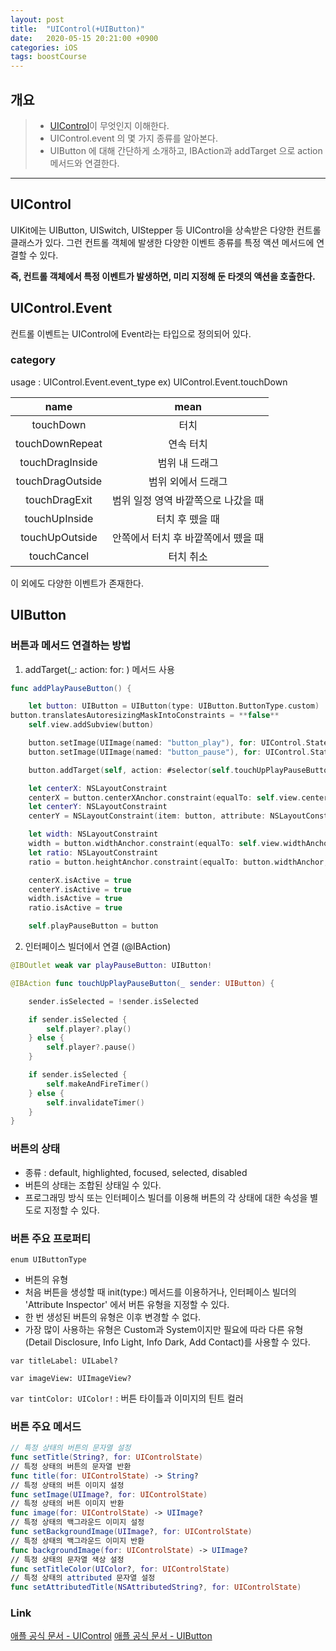 ```yaml
---
layout: post
title:  "UIControl(+UIButton)"
date:   2020-05-15 20:21:00 +0900
categories: iOS
tags: boostCourse
---
```


## 개요

> * [UIControl](http://hyex.github.io/ios/2020/05/15/iOS-docs-UIControl)이 무엇인지 이해한다.
> * UIControl.event 의 몇 가지 종류를 알아본다. 
> * UIButton 에 대해 간단하게 소개하고, IBAction과 addTarget 으로 action 메서드와 연결한다. 
  
---
## UIControl

UIKit에는 UIButton, UISwitch, UIStepper 등 UIControl을 상속받은 다양한 컨트롤 클래스가 있다. 그런 컨트롤 객체에 발생한 다양한 이벤트 종류를 특정 액션 메서드에 연결할 수 있다.

**즉, 컨트롤 객체에서 특정 이벤트가 발생하면, 미리 지정해 둔 타겟의 액션을 호출한다.**

## UIControl.Event
컨트롤 이벤트는 UIControl에 Event라는 타입으로 정의되어 있다.

### category
usage : UIControl.Event.event_type ex) UIControl.Event.touchDown

| name | mean |
|:--:|:--:|
|touchDown|터치|
|touchDownRepeat|연속 터치|
|touchDragInside|범위 내 드래그|
|touchDragOutside|범위 외에서 드래그|
|touchDragExit|범위 일정 영역 바깥쪽으로 나갔을 때|
|touchUpInside|터치 후 뗐을 때|
|touchUpOutside|안쪽에서 터치 후 바깥쪽에서 뗐을 때|
|touchCancel|터치 취소|

이 외에도 다양한 이벤트가 존재한다.

## UIButton 

### 버튼과 메서드 연결하는 방법
1. addTarget(_: action: for: ) 메서드 사용

```swift
func addPlayPauseButton() {

	let button: UIButton = UIButton(type: UIButton.ButtonType.custom)
button.translatesAutoresizingMaskIntoConstraints = **false**
	self.view.addSubview(button)

	button.setImage(UIImage(named: "button_play"), for: UIControl.State.normal)
	button.setImage(UIImage(named: "button_pause"), for: UIControl.State.selected)

	button.addTarget(self, action: #selector(self.touchUpPlayPauseButton(**_**:)), for: UIControl.Event.touchUpInside)

	let centerX: NSLayoutConstraint
	centerX = button.centerXAnchor.constraint(equalTo: self.view.centerXAnchor)
	let centerY: NSLayoutConstraint
	centerY = NSLayoutConstraint(item: button, attribute: NSLayoutConstraint.Attribute.centerY, relatedBy: NSLayoutConstraint.Relation.equal, toItem: **self**.view, attribute: NSLayoutConstraint.Attribute.centerY, multiplier: 0.8, constant: 0)

	let width: NSLayoutConstraint
	width = button.widthAnchor.constraint(equalTo: self.view.widthAnchor, multiplier: 0.5)
	let ratio: NSLayoutConstraint
	ratio = button.heightAnchor.constraint(equalTo: button.widthAnchor, multiplier: 1)

	centerX.isActive = true
	centerY.isActive = true
	width.isActive = true
	ratio.isActive = true

	self.playPauseButton = button
```

2. 인터페이스 빌더에서 연결 (@IBAction)

```swift
@IBOutlet weak var playPauseButton: UIButton!

@IBAction func touchUpPlayPauseButton(_ sender: UIButton) {

	sender.isSelected = !sender.isSelected

	if sender.isSelected {
		self.player?.play()
	} else {
		self.player?.pause()
	}

	if sender.isSelected {
		self.makeAndFireTimer()
	} else {
		self.invalidateTimer()
	}
}
```

### 버튼의 상태
- 종류 : default, highlighted, focused, selected, disabled
- 버튼의 상태는 조합된 상태일 수 있다.
- 프로그래밍 방식 또는 인터페이스 빌더를 이용해 버튼의 각 상태에 대한 속성을 별도로 지정할 수 있다.

### 버튼 주요 프로퍼티

`enum UIButtonType`
- 버튼의 유형
- 처음 버튼을 생성할 때 init(type:) 메서드를 이용하거나, 인터페이스 빌더의 'Attribute Inspector' 에서 버튼 유형을 지정할 수 있다.
- 한 번 생성된 버튼의 유형은 이후 변경할 수 없다.
- 가장 많이 사용하는 유형은 Custom과 System이지만 필요에 따라 다른 유형(Detail Disclosure, Info Light, Info Dark, Add Contact)를 사용할 수 있다.

`var titleLabel: UILabel?`

`var imageView: UIImageView?`

`var tintColor: UIColor!` : 버튼 타이틀과 이미지의 틴트 컬러

### 버튼 주요 메서드

```swift
// 특정 상태의 버튼의 문자열 설정
func setTitle(String?, for: UIControlState)
// 특정 상태의 버튼의 문자열 반환
func title(for: UIControlState) -> String?
// 특정 상태의 버튼 이미지 설정
func setImage(UIImage?, for: UIControlState)
// 특정 상태의 버튼 이미지 반환
func image(for: UIControlState) -> UIImage?
// 특정 상태의 백그라운드 이미지 설정
func setBackgroundImage(UIImage?, for: UIControlState)
// 특정 상태의 백그라운드 이미지 반환
func backgroundImage(for: UIControlState) -> UIImage?
// 특정 상태의 문자열 색상 설정
func setTitleColor(UIColor?, for: UIControlState)
// 특정 상태의 attributed 문자열 설정
func setAttributedTitle(NSAttributedString?, for: UIControlState)

```


### Link

[애플 공식 문서 - UIControl](https://developer.apple.com/documentation/uikit/uicontrol)
[애플 공식 문서 - UIButton](https://developer.apple.com/documentation/uikit/uibutton)